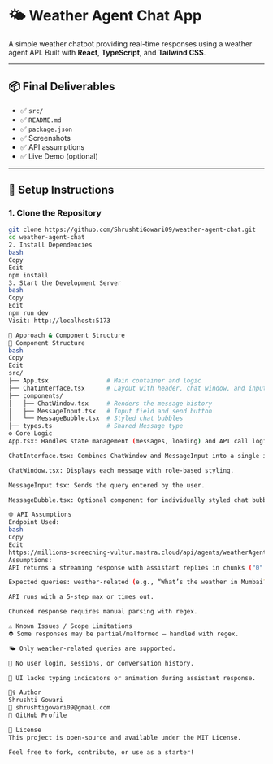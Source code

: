 # 🌤️ Weather Agent Chat App

A simple weather chatbot providing real-time responses using a weather agent API. Built with **React**, **TypeScript**, and **Tailwind CSS**.

---

## 📦 Final Deliverables

- ✅ `src/`
- ✅ `README.md`
- ✅ `package.json`
- ✅ Screenshots
- ✅ API assumptions
- ✅ Live Demo (optional)

---

## 🔧 Setup Instructions

### 1. Clone the Repository

```bash
git clone https://github.com/ShrushtiGowari09/weather-agent-chat.git
cd weather-agent-chat
2. Install Dependencies
bash
Copy
Edit
npm install
3. Start the Development Server
bash
Copy
Edit
npm run dev
Visit: http://localhost:5173

🧠 Approach & Component Structure
🧩 Component Structure
bash
Copy
Edit
src/
├── App.tsx                # Main container and logic
├── ChatInterface.tsx      # Layout with header, chat window, and input
├── components/
│   ├── ChatWindow.tsx     # Renders the message history
│   ├── MessageInput.tsx   # Input field and send button
│   └── MessageBubble.tsx  # Styled chat bubbles
├── types.ts               # Shared Message type
⚙️ Core Logic
App.tsx: Handles state management (messages, loading) and API call logic.

ChatInterface.tsx: Combines ChatWindow and MessageInput into a single interface.

ChatWindow.tsx: Displays each message with role-based styling.

MessageInput.tsx: Sends the query entered by the user.

MessageBubble.tsx: Optional component for individually styled chat bubbles.

🌐 API Assumptions
Endpoint Used:
bash
Copy
Edit
https://millions-screeching-vultur.mastra.cloud/api/agents/weatherAgent/stream
Assumptions:
API returns a streaming response with assistant replies in chunks ("0": "...").

Expected queries: weather-related (e.g., “What’s the weather in Mumbai?”).

API runs with a 5-step max or times out.

Chunked response requires manual parsing with regex.

⚠️ Known Issues / Scope Limitations
⛔ Some responses may be partial/malformed — handled with regex.

🌤️ Only weather-related queries are supported.

🔐 No user login, sessions, or conversation history.

💬 UI lacks typing indicators or animation during assistant response.

🙋‍♀️ Author
Shrushti Gowari
📧 shrushtigowari09@gmail.com
🔗 GitHub Profile

📄 License
This project is open-source and available under the MIT License.

Feel free to fork, contribute, or use as a starter!

